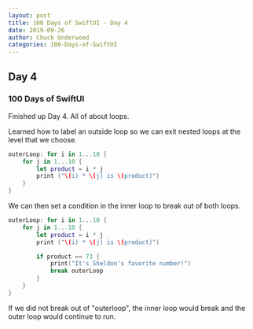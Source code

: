 ```yaml
---
layout: post
title: 100 Days of SwiftUI - Day 4
date: 2019-09-26
author: Chuck Underwood
categories: 100-Days-of-SwiftUI
---
```


## Day 4
### 100 Days of SwiftUI

Finished up Day 4.  All of about loops.

Learned how to label an outside loop so we can exit nested loops at the level that we choose.

```swift
outerLoop: for i in 1...10 {
    for j in 1...10 {
        let product = i * j
        print ("\(i) * \(j) is \(product)")
    }
}
```

We can then set a condition in the inner loop to break out of both loops.

```swift
outerLoop: for i in 1...10 {
    for j in 1...10 {
        let product = i * j
        print ("\(i) * \(j) is \(product)")

        if product == 73 {
            print("It's Sheldon's favorite number!")
            break outerLoop
        }
    }
}
```

If we did not break out of "outerloop", the inner loop would break and the outer loop would continue to run.